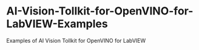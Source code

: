 # AI-Vision-Tollkit-for-OpenVINO-for-LabVIEW-Examples
Examples of AI Vision Tollkit for OpenVINO for LabVIEW 

